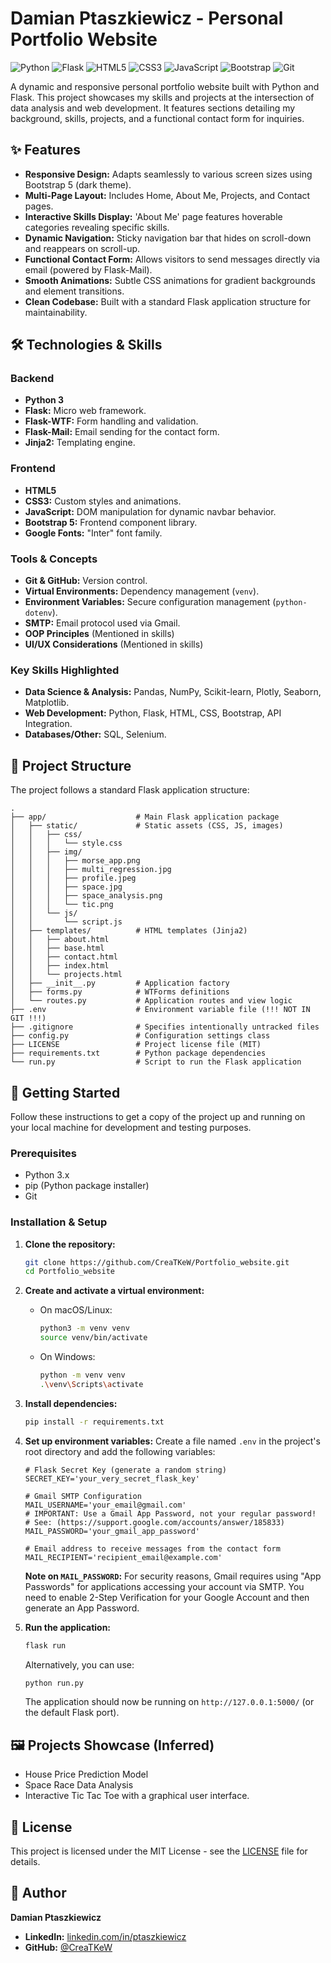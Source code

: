 # Damian Ptaszkiewicz - Personal Portfolio Website

![Python](https://img.shields.io/badge/Python-3776AB?style=for-the-badge&logo=python&logoColor=white)
![Flask](https://img.shields.io/badge/Flask-000000?style=for-the-badge&logo=flask&logoColor=white)
![HTML5](https://img.shields.io/badge/HTML5-E34F26?style=for-the-badge&logo=html5&logoColor=white)
![CSS3](https://img.shields.io/badge/CSS3-1572B6?style=for-the-badge&logo=css3&logoColor=white)
![JavaScript](https://img.shields.io/badge/JavaScript-F7DF1E?style=for-the-badge&logo=javascript&logoColor=black)
![Bootstrap](https://img.shields.io/badge/Bootstrap-563D7C?style=for-the-badge&logo=bootstrap&logoColor=white)
![Git](https://img.shields.io/badge/Git-F05032?style=for-the-badge&logo=git&logoColor=white)

A dynamic and responsive personal portfolio website built with Python and Flask. This project showcases my skills and projects at the intersection of data analysis and web development. It features sections detailing my background, skills, projects, and a functional contact form for inquiries.

## ✨ Features

* **Responsive Design:** Adapts seamlessly to various screen sizes using Bootstrap 5 (dark theme).
* **Multi-Page Layout:** Includes Home, About Me, Projects, and Contact pages.
* **Interactive Skills Display:** 'About Me' page features hoverable categories revealing specific skills.
* **Dynamic Navigation:** Sticky navigation bar that hides on scroll-down and reappears on scroll-up.
* **Functional Contact Form:** Allows visitors to send messages directly via email (powered by Flask-Mail).
* **Smooth Animations:** Subtle CSS animations for gradient backgrounds and element transitions.
* **Clean Codebase:** Built with a standard Flask application structure for maintainability.

## 🛠️ Technologies & Skills

### Backend
* **Python 3**
* **Flask:** Micro web framework.
* **Flask-WTF:** Form handling and validation.
* **Flask-Mail:** Email sending for the contact form.
* **Jinja2:** Templating engine.

### Frontend
* **HTML5**
* **CSS3:** Custom styles and animations.
* **JavaScript:** DOM manipulation for dynamic navbar behavior.
* **Bootstrap 5:** Frontend component library.
* **Google Fonts:** "Inter" font family.

### Tools & Concepts
* **Git & GitHub:** Version control.
* **Virtual Environments:** Dependency management (`venv`).
* **Environment Variables:** Secure configuration management (`python-dotenv`).
* **SMTP:** Email protocol used via Gmail.
* **OOP Principles** (Mentioned in skills)
* **UI/UX Considerations** (Mentioned in skills)

### Key Skills Highlighted
* **Data Science & Analysis:** Pandas, NumPy, Scikit-learn, Plotly, Seaborn, Matplotlib.
* **Web Development:** Python, Flask, HTML, CSS, Bootstrap, API Integration.
* **Databases/Other:** SQL, Selenium.

## 📂 Project Structure

The project follows a standard Flask application structure:

```plaintext
.
├── app/                    # Main Flask application package
│   ├── static/             # Static assets (CSS, JS, images)
│   │   ├── css/
│   │   │   └── style.css
│   │   ├── img/
│   │   │   ├── morse_app.png
│   │   │   ├── multi_regression.jpg
│   │   │   ├── profile.jpeg
│   │   │   ├── space.jpg
│   │   │   ├── space_analysis.png
│   │   │   └── tic.png
│   │   └── js/
│   │       └── script.js
│   ├── templates/          # HTML templates (Jinja2)
│   │   ├── about.html
│   │   ├── base.html
│   │   ├── contact.html
│   │   ├── index.html
│   │   └── projects.html
│   ├── __init__.py         # Application factory
│   ├── forms.py            # WTForms definitions
│   └── routes.py           # Application routes and view logic
├── .env                    # Environment variable file (!!! NOT IN GIT !!!)
├── .gitignore              # Specifies intentionally untracked files
├── config.py               # Configuration settings class
├── LICENSE                 # Project license file (MIT)
├── requirements.txt        # Python package dependencies
└── run.py                  # Script to run the Flask application
```

## 🚀 Getting Started

Follow these instructions to get a copy of the project up and running on your local machine for development and testing purposes.

### Prerequisites

* Python 3.x
* pip (Python package installer)
* Git

### Installation & Setup

1.  **Clone the repository:**
    ```bash
    git clone https://github.com/CreaTKeW/Portfolio_website.git
    cd Portfolio_website
    ```
2.  **Create and activate a virtual environment:**
    * On macOS/Linux:
        ```bash
        python3 -m venv venv
        source venv/bin/activate
        ```
    * On Windows:
        ```bash
        python -m venv venv
        .\venv\Scripts\activate
        ```
3.  **Install dependencies:**
    ```bash
    pip install -r requirements.txt
    ```
4.  **Set up environment variables:**
    Create a file named `.env` in the project's root directory and add the following variables:
    ```env
    # Flask Secret Key (generate a random string)
    SECRET_KEY='your_very_secret_flask_key'

    # Gmail SMTP Configuration
    MAIL_USERNAME='your_email@gmail.com'
    # IMPORTANT: Use a Gmail App Password, not your regular password!
    # See: (https://support.google.com/accounts/answer/185833)
    MAIL_PASSWORD='your_gmail_app_password'

    # Email address to receive messages from the contact form
    MAIL_RECIPIENT='recipient_email@example.com'
    ```
    **Note on `MAIL_PASSWORD`:** For security reasons, Gmail requires using "App Passwords" for applications accessing your account via SMTP. You need to enable 2-Step Verification for your Google Account and then generate an App Password.

5.  **Run the application:**
    ```bash
    flask run
    ```
    Alternatively, you can use:
    ```bash
    python run.py
    ```
    The application should now be running on `http://127.0.0.1:5000/` (or the default Flask port).

## 🖼️ Projects Showcase (Inferred)

* House Price Prediction Model
* Space Race Data Analysis
* Interactive Tic Tac Toe with a graphical user interface.

## 📄 License

This project is licensed under the MIT License - see the [LICENSE](LICENSE) file for details.

## 👤 Author

**Damian Ptaszkiewicz**

* **LinkedIn:** [linkedin.com/in/ptaszkiewicz](https://www.linkedin.com/in/ptaszkiewicz/)
* **GitHub:** [@CreaTKeW](https://github.com/CreaTKeW)
